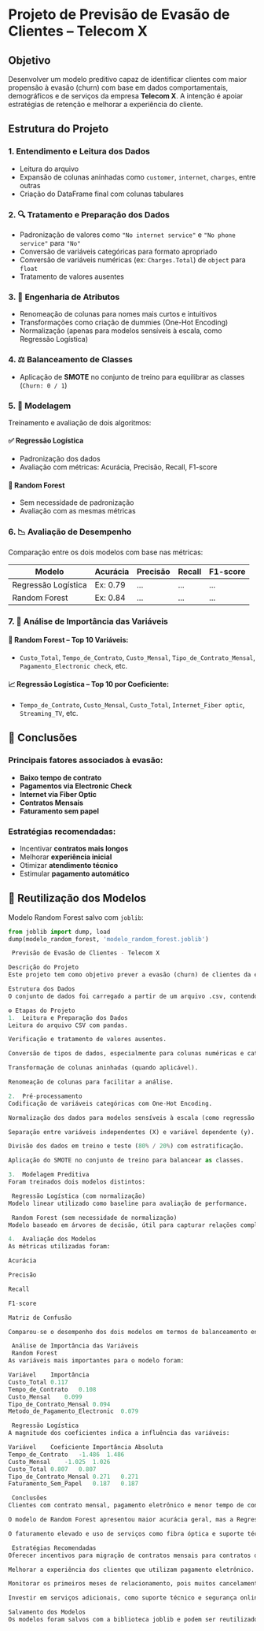 # Projeto de Previsão de Evasão de Clientes – Telecom X

##  Objetivo
Desenvolver um modelo preditivo capaz de identificar clientes com maior propensão à evasão (churn) com base em dados comportamentais, demográficos e de serviços da empresa **Telecom X**. A intenção é apoiar estratégias de retenção e melhorar a experiência do cliente.

##  Estrutura do Projeto

### 1. Entendimento e Leitura dos Dados
- Leitura do arquivo 
- Expansão de colunas aninhadas como `customer`, `internet`, `charges`, entre outras
- Criação do DataFrame final com colunas tabulares

### 2. 🔍 Tratamento e Preparação dos Dados
- Padronização de valores como `"No internet service"` e `"No phone service"` para `"No"`
- Conversão de variáveis categóricas para formato apropriado
- Conversão de variáveis numéricas (ex: `Charges.Total`) de `object` para `float`
- Tratamento de valores ausentes

### 3. 🧼 Engenharia de Atributos
- Renomeação de colunas para nomes mais curtos e intuitivos
- Transformações como criação de dummies (One-Hot Encoding)
- Normalização (apenas para modelos sensíveis à escala, como Regressão Logística)

### 4. ⚖️ Balanceamento de Classes
- Aplicação de **SMOTE** no conjunto de treino para equilibrar as classes (`Churn: 0 / 1`)

### 5. 🤖 Modelagem
Treinamento e avaliação de dois algoritmos:

#### ✅ Regressão Logística
- Padronização dos dados
- Avaliação com métricas: Acurácia, Precisão, Recall, F1-score

#### 🌳 Random Forest
- Sem necessidade de padronização
- Avaliação com as mesmas métricas

### 6. 📉 Avaliação de Desempenho
Comparação entre os dois modelos com base nas métricas:

| Modelo               | Acurácia | Precisão | Recall | F1-score |
|----------------------|----------|----------|--------|----------|
| Regressão Logística  | Ex: 0.79 | ...      | ...    | ...      |
| Random Forest        | Ex: 0.84 | ...      | ...    | ...      |

### 7. 🔎 Análise de Importância das Variáveis

#### 🌳 Random Forest – Top 10 Variáveis:
- `Custo_Total`, `Tempo_de_Contrato`, `Custo_Mensal`, `Tipo_de_Contrato_Mensal`, `Pagamento_Electronic check`, etc.

#### 📈 Regressão Logística – Top 10 por Coeficiente:
- `Tempo_de_Contrato`, `Custo_Mensal`, `Custo_Total`, `Internet_Fiber optic`, `Streaming_TV`, etc.

## 📌 Conclusões

### Principais fatores associados à evasão:
- **Baixo tempo de contrato**
- **Pagamentos via Electronic Check**
- **Internet via Fiber Optic**
- **Contratos Mensais**
- **Faturamento sem papel**

### Estratégias recomendadas:
- Incentivar **contratos mais longos**
- Melhorar **experiência inicial**
- Otimizar **atendimento técnico**
- Estimular **pagamento automático**

## 💾 Reutilização dos Modelos
Modelo Random Forest salvo com `joblib`:

```python
from joblib import dump, load
dump(modelo_random_forest, 'modelo_random_forest.joblib')

 Previsão de Evasão de Clientes - Telecom X

Descrição do Projeto
Este projeto tem como objetivo prever a evasão (churn) de clientes da empresa Telecom X com base em dados históricos. A previsão permite à empresa identificar os fatores que mais influenciam a saída de clientes e implementar estratégias eficazes de retenção.

Estrutura dos Dados
O conjunto de dados foi carregado a partir de um arquivo .csv, contendo variáveis demográficas, contratuais, de serviços utilizados, forma de pagamento e valores cobrados. A variável-alvo é Evasao, com 1 indicando cliente evadido e 0, cliente ativo.

⚙ Etapas do Projeto
1.  Leitura e Preparação dos Dados
Leitura do arquivo CSV com pandas.

Verificação e tratamento de valores ausentes.

Conversão de tipos de dados, especialmente para colunas numéricas e categóricas.

Transformação de colunas aninhadas (quando aplicável).

Renomeação de colunas para facilitar a análise.

2.  Pré-processamento
Codificação de variáveis categóricas com One-Hot Encoding.

Normalização dos dados para modelos sensíveis à escala (como regressão logística).

Separação entre variáveis independentes (X) e variável dependente (y).

Divisão dos dados em treino e teste (80% / 20%) com estratificação.

Aplicação do SMOTE no conjunto de treino para balancear as classes.

3.  Modelagem Preditiva
Foram treinados dois modelos distintos:

 Regressão Logística (com normalização)
Modelo linear utilizado como baseline para avaliação de performance.

 Random Forest (sem necessidade de normalização)
Modelo baseado em árvores de decisão, útil para capturar relações complexas entre as variáveis.

4.  Avaliação dos Modelos
As métricas utilizadas foram:

Acurácia

Precisão

Recall

F1-score

Matriz de Confusão

Comparou-se o desempenho dos dois modelos em termos de balanceamento entre as classes e capacidade de generalização.

 Análise de Importância das Variáveis
 Random Forest
As variáveis mais importantes para o modelo foram:

Variável	Importância
Custo_Total	0.117
Tempo_de_Contrato	0.108
Custo_Mensal	0.099
Tipo_de_Contrato_Mensal	0.094
Metodo_de_Pagamento_Electronic	0.079

 Regressão Logística
A magnitude dos coeficientes indica a influência das variáveis:

Variável	Coeficiente	Importância Absoluta
Tempo_de_Contrato	-1.486	1.486
Custo_Mensal	-1.025	1.026
Custo_Total	0.807	0.807
Tipo_de_Contrato_Mensal	0.271	0.271
Faturamento_Sem_Papel	0.187	0.187

 Conclusões
Clientes com contrato mensal, pagamento eletrônico e menor tempo de contrato apresentam maior propensão à evasão.

O modelo de Random Forest apresentou maior acurácia geral, mas a Regressão Logística teve melhor desempenho na classificação da classe minoritária (clientes evadidos).

O faturamento elevado e uso de serviços como fibra óptica e suporte técnico também influenciam na decisão do cliente permanecer ou sair.

 Estratégias Recomendadas
Oferecer incentivos para migração de contratos mensais para contratos de maior duração.

Melhorar a experiência dos clientes que utilizam pagamento eletrônico.

Monitorar os primeiros meses de relacionamento, pois muitos cancelamentos ocorrem nesse período.

Investir em serviços adicionais, como suporte técnico e segurança online, que demonstraram correlação negativa com a evasão.

Salvamento dos Modelos
Os modelos foram salvos com a biblioteca joblib e podem ser reutilizados para futuras previsões sem a necessidade de reprocessar todo o pipeline.


